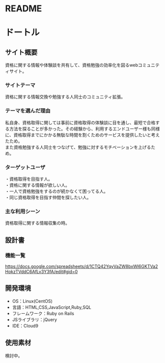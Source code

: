 # README

# ドートル

## サイト概要
資格に関する情報や体験談を共有して、資格勉強の効率化を図るwebコミュニティサイト。

### サイトテーマ
資格に関する情報交換や勉強する人同士のコミュニティ拡張。

### テーマを選んだ理由
私自身、資格取得に関しては事前に資格取得の体験談に目を通し、最短で合格する方法を探ることが多かった。その経験から、利用するエンドユーザー様も同様に、資格取得までにかかる無駄な時間を割くためのサービスを提供したいと考えたため。  
また資格勉強する人同士をつなげて、勉強に対するモチベーションを上げるため。

### ターゲットユーザ
・資格取得を目指す人。  
・資格に関する情報が欲しい人。  
・一人で資格勉強をするのが続かなくて困ってる人。  
・同じ資格取得を目指す仲間を探したい人。

### 主な利用シーン
資格取得に関する情報収集の時。  


## 設計書


### 機能一覧
<https://docs.google.com/spreadsheets/d/1CTQ42YqyVaZW8bxWI6GKTVa2HokzTVddC6AfLv3Y3fA/edit#gid=0>

## 開発環境
- OS：Linux(CentOS)
- 言語：HTML,CSS,JavaScript,Ruby,SQL
- フレームワーク：Ruby on Rails
- JSライブラリ：jQuery
- IDE：Cloud9

## 使用素材
検討中。

